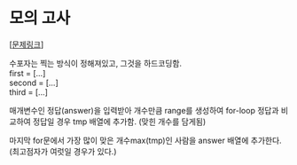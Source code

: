 # 모의 고사
[[문제링크](https://programmers.co.kr/learn/courses/30/lessons/42840)]

수포자는 찍는 방식이 정해져있고, 그것을 하드코딩함. <br>
first = [...] <br>
second = [...] <br>
third = [...] <br>

매개변수인 정답(answer)을 입력받아 개수만큼 range를 생성하여 for-loop
정답과 비교하여 정답일 경우 tmp 배열에 추가함. (맞힌 개수를 담게됨)

마지막 for문에서 가장 많이 맞은 개수max(tmp)인 사람을 answer 배열에 추가한다. (최고점자가 여럿일 경우가 있다.)

